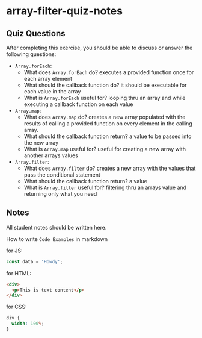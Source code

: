 # array-filter-quiz-notes

## Quiz Questions

After completing this exercise, you should be able to discuss or answer the following questions:

- `Array.forEach`:
  - What does `Array.forEach` do?
    executes a provided function once for each array element
  - What should the callback function do?
    it should be executable for each value in the array
  - What is `Array.forEach` useful for?
    looping thru an array and while executing a callback function on each value
- `Array.map`:
  - What does `Array.map` do?
    creates a new array populated with the results of calling a provided function on every element in the calling array.
  - What should the callback function return?
    a value to be passed into the new array
  - What is `Array.map` useful for?
    useful for creating a new array with another arrays values
- `Array.filter`:
  - What does `Array.filter` do?
    creates a new array with the values that pass the conditional statement
  - What should the callback function return?
    a value
  - What is `Array.filter` useful for?
    filtering thru an arrays value and returning only what you need

## Notes

All student notes should be written here.

How to write `Code Examples` in markdown

for JS:

```javascript
const data = 'Howdy';
```

for HTML:

```html
<div>
  <p>This is text content</p>
</div>
```

for CSS:

```css
div {
  width: 100%;
}
```
